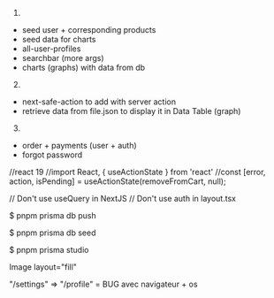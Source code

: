 1) 
- seed user + corresponding products
- seed data for charts
- all-user-profiles
- searchbar (more args)
- charts (graphs) with data from db

2) 
- next-safe-action to add with server action
- retrieve data from file.json to display it in Data Table (graph)

3) 
- order + payments (user + auth)
- forgot password

//react 19
//import React, { useActionState } from 'react'
    //const [error, action, isPending] = useActionState(removeFromCart, null);

// Don't use useQuery in NextJS
// Don't use auth in layout.tsx

$ pnpm prisma db push

$ pnpm prisma db seed

$ pnpm prisma studio

Image
layout="fill"

"/settings" => "/profile" = BUG avec navigateur + os